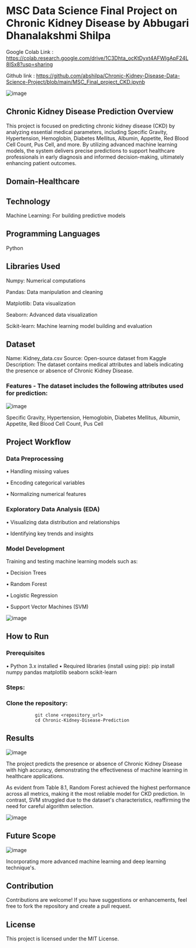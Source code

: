 # MSC Data Science Final Project on Chronic Kidney Disease by Abbugari Dhanalakshmi Shilpa



Google Colab Link : https://colab.research.google.com/drive/1C3Dhta_ocKtDyxt4AFWlgApF24L8ISx8?usp=sharing


Github link : https://github.com/abshilpa/Chronic-Kidney-Disease-Data-Science-Project/blob/main/MSC_Final_project_CKD.ipynb




![image](https://github.com/user-attachments/assets/14d6b71b-2c34-4bde-b7a1-e2ee2cc480cf)



## Chronic Kidney Disease Prediction Overview
This project is focused on predicting chronic kidney disease (CKD) by analyzing essential medical parameters, including Specific Gravity, Hypertension, Hemoglobin, Diabetes Mellitus, Albumin, Appetite, Red Blood Cell Count, Pus Cell, and more. By utilizing advanced machine learning models, the system delivers precise predictions to support healthcare professionals in early diagnosis and informed decision-making, ultimately enhancing patient outcomes.
 
## Domain-Healthcare

## Technology 
Machine Learning: For building predictive models

## Programming Languages
Python
## Libraries Used
Numpy: Numerical computations

Pandas: Data manipulation and cleaning

Matplotlib: Data visualization

Seaborn: Advanced data visualization

Scikit-learn: Machine learning model building and evaluation

## Dataset
Name: Kidney_data.csv
Source: Open-source dataset from Kaggle
Description: The dataset contains medical attributes and labels indicating the presence or absence of Chronic Kidney Disease.
### Features - The dataset includes the following attributes used for prediction:
![image](https://github.com/user-attachments/assets/ad924cad-faf5-49b8-a4c6-fe4c45dd27ab)

 
Specific Gravity,
Hypertension,
Hemoglobin,
Diabetes Mellitus,
Albumin,
Appetite,
Red Blood Cell Count,
Pus Cell

## Project Workflow

### Data Preprocessing

•	Handling missing values

•	Encoding categorical variables

•	Normalizing numerical features

### Exploratory Data Analysis (EDA)

•	Visualizing data distribution and relationships

•	Identifying key trends and insights

### Model Development

Training and testing machine learning models such as:

•	Decision Trees

•	Random Forest

•	Logistic Regression

•	Support Vector Machines (SVM)


![image](https://github.com/user-attachments/assets/8aef74c2-3f74-46cf-b45c-eea77a8fd351)

 
## How to Run

### Prerequisites

•	Python 3.x installed
•	Required libraries (install using pip):
               pip install numpy pandas matplotlib seaborn scikit-learn 
               
### Steps:
### 	Clone the repository:
               git clone <repository_url>  
               cd Chronic-Kidney-Disease-Prediction  

## Results
![image](https://github.com/user-attachments/assets/5450399d-e108-46f8-9996-27c679986293)

The project predicts the presence or absence of Chronic Kidney Disease with high accuracy, demonstrating the effectiveness of machine learning in healthcare applications.

As evident from Table 8.1, Random Forest achieved the highest performance across all metrics, making it the most reliable model for CKD prediction. In contrast, SVM struggled due to the dataset's characteristics, reaffirming the need for careful algorithm selection. 



![image](https://github.com/user-attachments/assets/1fd85ce5-54cb-4c8c-bc96-08bbf984c7f3)



 
## Future Scope
![image](https://github.com/user-attachments/assets/cd0f915e-74e6-49ac-a8cb-ea28c5a5f741)


Incorporating more advanced machine learning and deep learning technique's.

 
## Contribution
Contributions are welcome! If you have suggestions or enhancements, feel free to fork the repository and create a pull request.

## License
This project is licensed under the MIT License.
